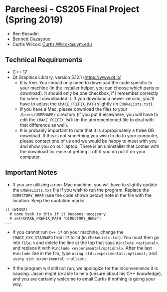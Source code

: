# Parcheesi - CS205 Final Project (Spring 2019)
- Ben Beaudin
- Bennett Cazayoux
- Curtis Wilcox: Curtis.Wilcox@uvm.edu

## Technical Requirements
- C++ 17
- Qt Graphics Library, version 5.12.1 (https://www.qt.io)
  - It is free. You should only need to download the code specific to your machine (in the installer helper, you can choose which parts to download). It should only be one checkbox, if I remember correctly for when I downloaded it. If you download a newer version, you'll have to adjust the `CMAKE_PREFIX_PATH` slightly (in `CMakeLists.txt`).
  - If you have a Mac, please download the files to your `/Users/USERNAME/` directory (if you put it elsewhere, you will have to edit the `CMAKE_PREFIX_PATH` in the aforementioned file to deal with that difference as well).
  - It is probably important to note that it is approximately a three GB download. If this is not something you wish to do to your computer, please contact one of us and we would be happy to meet with you and show you on our laptop. There is an uninstaller that comes with the download for ease of getting it off if you do put it on your computer.
## Important Notes
- If you are utilizing a non-Mac machine, you will have to slightly update the `CMakeLists.txt` file if you wish to run the program. Replace the `DIRECTORY_HERE` (see the code shown below) note in the file with the location. Keep the quotation marks.
```
if (WIN32)
  # come back to this if it becomes necessary
  # set(CMAKE_PREFIX_PATH "DIRECTORY_HERE")
...
```

- If you cannot run `C++ 17` on your machine, change the `CMAKE_CXX_STANDARD` from `17` to `14` (in `CMakeLists.txt`). You must then go into `Tile.h` and delete the line at the top that says `#include <optional>`, and replace it with `#include <experimental/optional>`. After the last `#include` line in the file, type `using std::experimental::optional;` and `using std::experimental::nullopt;`.

- If the program will still not run, we apologize for the inconvenience it is causing. Jason might be able to help (unsure about his C++ knowledge), and you are certainly welcome to email Curtis if nothing is going your way.
